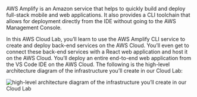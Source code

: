 AWS Amplify is an Amazon service that helps to quickly build and deploy full-stack mobile and web applications. It also provides a CLI toolchain that allows for deployment directly from the IDE without going to the AWS Management Console.


In this AWS Cloud Lab, you’ll learn to use the AWS Amplify CLI service to create and deploy back-end services on the AWS Cloud. You’ll even get to connect these back-end services with a React web application and host it on the AWS Cloud. You’ll deploy an entire end-to-end web application from the VS Code IDE on the AWS Cloud.
The following is the high-level architecture diagram of the infrastructure you’ll create in our Cloud Lab:



![high-level architecture diagram of the infrastructure you’ll create in our Cloud Lab](https://ibb.co/fDMygcd)
